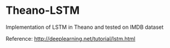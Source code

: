 # Theano-LSTM
Implementation of LSTM in Theano and tested on IMDB dataset

Reference: http://deeplearning.net/tutorial/lstm.html
